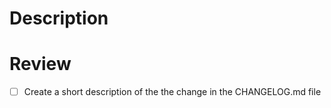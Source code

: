 <!-- 
Prior to submitting a PR, review the CONTRIBUTING.md document for recommendations on how to test:
https://github.com/wasmerio/wasmer/blob/master/CONTRIBUTING.md#pull-requests

-->

# Description
<!-- 
Provide details regarding the change including motivation,
links to related issues, and the context of the PR.
-->

# Review

- [ ] Create a short description of the the change in the CHANGELOG.md file
